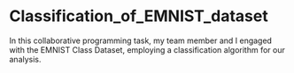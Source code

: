 # Classification_of_EMNIST_dataset
In this collaborative programming task, my team member and I engaged with the EMNIST Class Dataset, employing a classification algorithm for our analysis.
